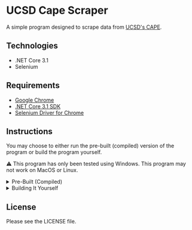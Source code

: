 ﻿# UCSD Cape Scraper
A simple program designed to scrape data from [UCSD's CAPE](http://www.cape.ucsd.edu/). 

## Technologies
- .NET Core 3.1 
- Selenium

## Requirements
- [Google Chrome](https://www.google.com/chrome/)
- [.NET Core 3.1 SDK](https://dotnet.microsoft.com/download)
- [Selenium Driver for Chrome](https://chromedriver.storage.googleapis.com/index.html)

## Instructions
You may choose to either run the pre-built (compiled) version of the program or build the program yourself.

⚠️ This program has only been tested using Windows. This program may not work on MacOS or Linux.

<details>
<summary>Pre-Built (Compiled)</summary>
<br>

**NOTE**: I have not formally released this project yet. 
1. Go to the project's [releases page](https://github.com/ewang2002/UcsdCapeScraper/releases).
2. Download the latest release.
3. Download the Selenium Driver that best matches your version of Chrome. The download link is above.
4. Fill out the `SAMPLE_CONFIG.txt` file and rename it to `config.txt`. 
5. Run the program directly.
</details>

<details>
<summary>Building It Yourself</summary>
<br>

1. Download the project.
	- If you have [Git](https://git-scm.com/downloads), run this command.
	```
	git clone https://github.com/ewang2002/UcsdCapeScraper.git
	```

	- If you do not have Git, just [download the source code](https://github.com/ewang2002/UcsdCapeScraper/archive/master.zip).
	
2. Install the items above (under "Requirements"). These are required. 
	- For the Selenium Driver, pick the version that best matches your Chrome's version (Go to Google Chrome and go to `chrome://version/`). 
2. Go to the `SAMPLE_CONFIG.txt` file, rename it to `config.txt`, and fill it out. 
3. Open your command line tool of choice and make sure you are in your root directory. The root directory is the directory that has files such as `README.md`, `SAMPLE_CONFIG.txt`, and `UcsdCapeScraper.sln`. 
4. Run the following commands.
	- Install all needed project dependencies.
	```
	dotnet restore
	``` 

	- Build/compile the project.
	```
	dotnet build
	```

	- Run the compiled project.
	```
	dotnet run -p UcsdCapeScraper
	```

5. Follow the directions that the program provides.
</details>


## License
Please see the LICENSE file.